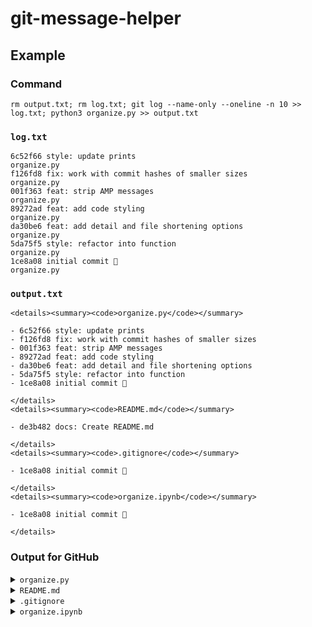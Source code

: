 # git-message-helper

## Example

### Command

```
rm output.txt; rm log.txt; git log --name-only --oneline -n 10 >> log.txt; python3 organize.py >> output.txt
```

### `log.txt`

```
6c52f66 style: update prints
organize.py
f126fd8 fix: work with commit hashes of smaller sizes
organize.py
001f363 feat: strip AMP messages
organize.py
89272ad feat: add code styling
organize.py
da30be6 feat: add detail and file shortening options
organize.py
5da75f5 style: refactor into function
organize.py
1ce8a08 initial commit 🚀
organize.py
```

### `output.txt`

```
<details><summary><code>organize.py</code></summary>

- 6c52f66 style: update prints
- f126fd8 fix: work with commit hashes of smaller sizes
- 001f363 feat: strip AMP messages
- 89272ad feat: add code styling
- da30be6 feat: add detail and file shortening options
- 5da75f5 style: refactor into function
- 1ce8a08 initial commit 🚀

</details>
<details><summary><code>README.md</code></summary>

- de3b482 docs: Create README.md

</details>
<details><summary><code>.gitignore</code></summary>

- 1ce8a08 initial commit 🚀

</details>
<details><summary><code>organize.ipynb</code></summary>

- 1ce8a08 initial commit 🚀

</details>
```

### Output for GitHub

<details><summary><code>organize.py</code></summary>

- 6c52f66 style: update prints
- f126fd8 fix: work with commit hashes of smaller sizes
- 001f363 feat: strip AMP messages
- 89272ad feat: add code styling
- da30be6 feat: add detail and file shortening options
- 5da75f5 style: refactor into function
- 1ce8a08 initial commit 🚀

</details>
<details><summary><code>README.md</code></summary>

- de3b482 docs: Create README.md

</details>
<details><summary><code>.gitignore</code></summary>

- 1ce8a08 initial commit 🚀

</details>
<details><summary><code>organize.ipynb</code></summary>

- 1ce8a08 initial commit 🚀

</details>
